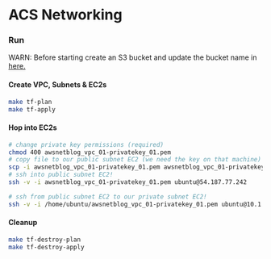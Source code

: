 # ACS Networking


### Run
WARN: Before starting create an S3 bucket and update the bucket name in [here.](./provider.tf#L12)

#### Create VPC, Subnets & EC2s
```bash
make tf-plan
make tf-apply
```

#### Hop into EC2s
```bash
# change private key permissions (required)
chmod 400 awsnetblog_vpc_01-privatekey_01.pem
# copy file to our public subnet EC2 (we need the key on that machine)
scp -i awsnetblog_vpc_01-privatekey_01.pem awsnetblog_vpc_01-privatekey_01.pem ubuntu@54.187.77.242:/home/ubuntu/
# ssh into public subnet EC2!
ssh -v -i awsnetblog_vpc_01-privatekey_01.pem ubuntu@54.187.77.242

# ssh from public subnet EC2 to our private subnet EC2!
ssh -v -i /home/ubuntu/awsnetblog_vpc_01-privatekey_01.pem ubuntu@10.1.2.156
```

#### Cleanup
```bash
make tf-destroy-plan
make tf-destroy-apply
```
